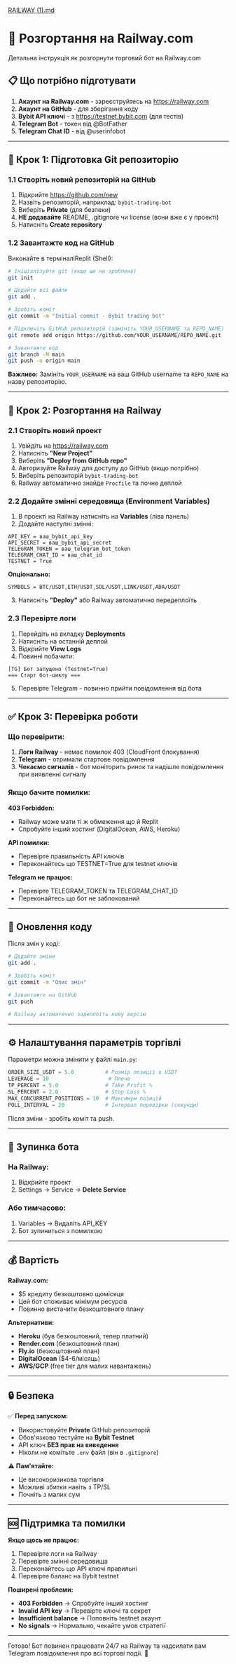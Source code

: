 [RAILWAY (1).md](https://github.com/user-attachments/files/22891825/RAILWAY.1.md)
# 🚂 Розгортання на Railway.com

Детальна інструкція як розгорнути торговий бот на Railway.com

## 📋 Що потрібно підготувати

1. **Акаунт на Railway.com** - зареєструйтесь на https://railway.com
2. **Акаунт на GitHub** - для зберігання коду
3. **Bybit API ключі** - з https://testnet.bybit.com (для тестів)
4. **Telegram Bot** - токен від @BotFather
5. **Telegram Chat ID** - від @userinfobot

---

## 🔧 Крок 1: Підготовка Git репозиторію

### 1.1 Створіть новий репозиторій на GitHub

1. Відкрийте https://github.com/new
2. Назвіть репозиторій, наприклад: `bybit-trading-bot`
3. Виберіть **Private** (для безпеки)
4. **НЕ додавайте** README, .gitignore чи license (вони вже є у проекті)
5. Натисніть **Create repository**

### 1.2 Завантажте код на GitHub

Виконайте в терміналіReplit (Shell):

```bash
# Ініціалізуйте git (якщо ще не зроблено)
git init

# Додайте всі файли
git add .

# Зробіть коміт
git commit -m "Initial commit - Bybit trading bot"

# Підключіть GitHub репозиторій (замініть YOUR_USERNAME та REPO_NAME)
git remote add origin https://github.com/YOUR_USERNAME/REPO_NAME.git

# Завантажте код
git branch -M main
git push -u origin main
```

**Важливо:** Замініть `YOUR_USERNAME` на ваш GitHub username та `REPO_NAME` на назву репозиторію.

---

## 🚀 Крок 2: Розгортання на Railway

### 2.1 Створіть новий проект

1. Увійдіть на https://railway.com
2. Натисніть **"New Project"**
3. Виберіть **"Deploy from GitHub repo"**
4. Авторизуйте Railway для доступу до GitHub (якщо потрібно)
5. Виберіть репозиторій `bybit-trading-bot`
6. Railway автоматично знайде `Procfile` та почне деплой

### 2.2 Додайте змінні середовища (Environment Variables)

1. В проекті на Railway натисніть на **Variables** (ліва панель)
2. Додайте наступні змінні:

```
API_KEY = ваш_bybit_api_key
API_SECRET = ваш_bybit_api_secret
TELEGRAM_TOKEN = ваш_telegram_bot_token
TELEGRAM_CHAT_ID = ваш_chat_id
TESTNET = True
```

**Опціонально:**
```
SYMBOLS = BTC/USDT,ETH/USDT,SOL/USDT,LINK/USDT,ADA/USDT
```

3. Натисніть **"Deploy"** або Railway автоматично передеплоїть

### 2.3 Перевірте логи

1. Перейдіть на вкладку **Deployments**
2. Натисніть на останній деплой
3. Відкрийте **View Logs**
4. Повинні побачити:
```
[TG] Бот запущено (Testnet=True)
=== Старт бот-циклу ===
```

5. Перевірте Telegram - повинно прийти повідомлення від бота

---

## ✅ Крок 3: Перевірка роботи

### Що перевірити:

1. **Логи Railway** - немає помилок 403 (CloudFront блокування)
2. **Telegram** - отримали стартове повідомлення
3. **Чекаємо сигналів** - бот моніторить ринок та надішле повідомлення при виявленні сигналу

### Якщо бачите помилки:

**403 Forbidden:**
- Railway може мати ті ж обмеження що й Replit
- Спробуйте інший хостинг (DigitalOcean, AWS, Heroku)

**API помилки:**
- Перевірте правильність API ключів
- Переконайтесь що TESTNET=True для testnet ключів

**Telegram не працює:**
- Перевірте TELEGRAM_TOKEN та TELEGRAM_CHAT_ID
- Переконайтесь що бот не заблокований

---

## 🔄 Оновлення коду

Після змін у коді:

```bash
# Додайте зміни
git add .

# Зробіть коміт
git commit -m "Опис змін"

# Завантажте на GitHub
git push

# Railway автоматично задеплоїть нову версію
```

---

## ⚙️ Налаштування параметрів торгівлі

Параметри можна змінити у файлі `main.py`:

```python
ORDER_SIZE_USDT = 5.0          # Розмір позиції в USDT
LEVERAGE = 10                   # Плече
TP_PERCENT = 5.0               # Take Profit %
SL_PERCENT = 2.0               # Stop Loss %
MAX_CONCURRENT_POSITIONS = 10  # Максимум позицій
POLL_INTERVAL = 20             # Інтервал перевірки (секунди)
```

Після зміни - зробіть коміт та push.

---

## 🛑 Зупинка бота

### На Railway:
1. Відкрийте проект
2. Settings → Service → **Delete Service**

### Або тимчасово:
1. Variables → Видаліть API_KEY
2. Бот зупиниться з помилкою

---

## 💰 Вартість

**Railway.com:**
- $5 кредиту безкоштовно щомісяця
- Цей бот споживає мінімум ресурсів
- Повинно вистачити безкоштовного плану

**Альтернативи:**
- **Heroku** (був безкоштовний, тепер платний)
- **Render.com** (безкоштовний план)
- **Fly.io** (безкоштовний план)
- **DigitalOcean** ($4-6/місяць)
- **AWS/GCP** (free tier для малих навантажень)

---

## 🔒 Безпека

✅ **Перед запуском:**
- Використовуйте **Private** GitHub репозиторій
- Обов'язково тестуйте на **Bybit Testnet**
- API ключ **БЕЗ прав на виведення**
- Ніколи не комітьте `.env` файл (він в `.gitignore`)

⚠️ **Пам'ятайте:**
- Це високоризикова торгівля
- Можливі збитки навіть з TP/SL
- Почніть з малих сум

---

## 🆘 Підтримка та помилки

**Якщо щось не працює:**

1. Перевірте логи на Railway
2. Перевірте змінні середовища
3. Переконайтесь що API ключі правильні
4. Перевірте баланс на Bybit testnet

**Поширені проблеми:**

- **403 Forbidden** → Спробуйте інший хостинг
- **Invalid API key** → Перевірте ключі та секрет
- **Insufficient balance** → Поповніть testnet акаунт
- **No signals** → Нормально, чекайте умов стратегії

---

Готово! Бот повинен працювати 24/7 на Railway та надсилати вам Telegram повідомлення про всі торгові події. 🎉
